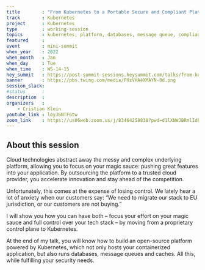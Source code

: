 ```yaml
---
title        : "From Kubernetes to a Portable Secure and Compliant Platform: Databases, Message Queues and Caches"
track        : Kubernetes
project      : Kubernetes
type         : working-session
topics       : kubernetes, platform, databases, message queue, compliance, security, portable
featured     :
event        : mini-summit
when_year    : 2022
when_month   : Jan
when_day     : Tue
when_time    : WS-14-15
hey_summit   : https://post-summit-sessions.heysummit.com/talks/from-kubernetes-to-a-portable-secure-and-compliant-platform-databases-message-queues-and-caches/
banner       : https://pbs.twimg.com/media/FHzVHA4XMAYN-8d.png
session_slack:
#status      : 
description  :
organizers   :
    - Cristian Klein       
youtube_link : loyJ6NTF6tw
zoom_link    : https://us06web.zoom.us/j/83464258838?pwd=d1lXNWJBRmlIdEcrVWVWVmlnU0dIdz09
---
```


## About this session

Cloud technologies abstract away the messy and complex underlying platform, allowing you to focus on your magic sauce: pushing great features into your application. By outsourcing the platform to a trusted cloud provider, you accelerate innovation and stay ahead of the competition.

Unfortunately, this comes at the expense of losing control. We lately hear a lot of anxiety when our customers say: “We need to migrate our stack to EU jurisdiction, or our customers are not buying.”

I will show you how you can have both – focus your effort on your magic sauce and full control over your tech stack – by moving from a proprietary control plane to Kubernetes.

At the end of my talk, you will know how to build an open-source platform powered by Kubernetes, which not only hosts your containerized application, but also runs databases, message queues and caches. All this, while fulfilling your security needs.

